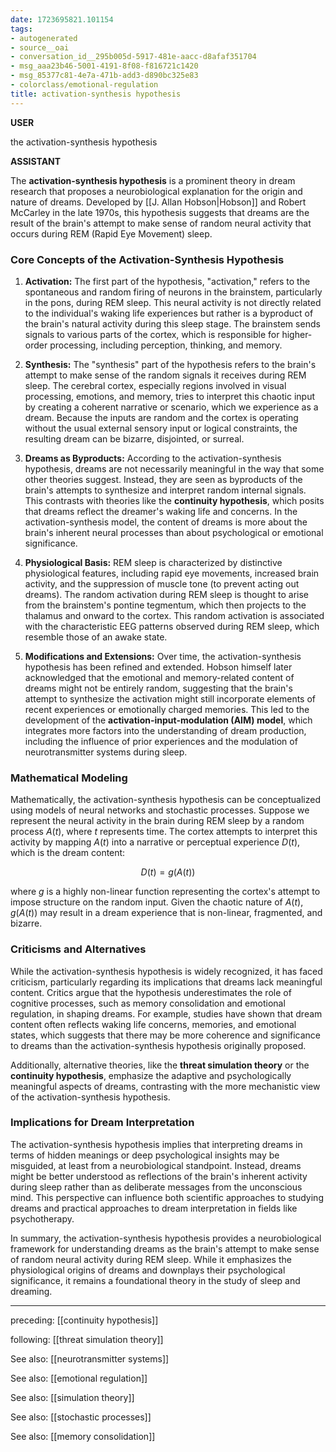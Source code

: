 ```yaml
---
date: 1723695821.101154
tags:
- autogenerated
- source__oai
- conversation_id__295b005d-5917-481e-aacc-d8afaf351704
- msg_aaa23b46-5001-4191-8f08-f816721c1420
- msg_85377c81-4e7a-471b-add3-d890bc325e83
- colorclass/emotional-regulation
title: activation-synthesis hypothesis
---
```


**USER**

the activation-synthesis hypothesis


**ASSISTANT**

The **activation-synthesis hypothesis** is a prominent theory in dream research that proposes a neurobiological explanation for the origin and nature of dreams. Developed by [[J. Allan Hobson|Hobson]] and Robert McCarley in the late 1970s, this hypothesis suggests that dreams are the result of the brain's attempt to make sense of random neural activity that occurs during REM (Rapid Eye Movement) sleep.

### Core Concepts of the Activation-Synthesis Hypothesis

1. **Activation:**
   The first part of the hypothesis, "activation," refers to the spontaneous and random firing of neurons in the brainstem, particularly in the pons, during REM sleep. This neural activity is not directly related to the individual's waking life experiences but rather is a byproduct of the brain's natural activity during this sleep stage. The brainstem sends signals to various parts of the cortex, which is responsible for higher-order processing, including perception, thinking, and memory.

2. **Synthesis:**
   The "synthesis" part of the hypothesis refers to the brain's attempt to make sense of the random signals it receives during REM sleep. The cerebral cortex, especially regions involved in visual processing, emotions, and memory, tries to interpret this chaotic input by creating a coherent narrative or scenario, which we experience as a dream. Because the inputs are random and the cortex is operating without the usual external sensory input or logical constraints, the resulting dream can be bizarre, disjointed, or surreal.

3. **Dreams as Byproducts:**
   According to the activation-synthesis hypothesis, dreams are not necessarily meaningful in the way that some other theories suggest. Instead, they are seen as byproducts of the brain's attempts to synthesize and interpret random internal signals. This contrasts with theories like the **continuity hypothesis**, which posits that dreams reflect the dreamer's waking life and concerns. In the activation-synthesis model, the content of dreams is more about the brain's inherent neural processes than about psychological or emotional significance.

4. **Physiological Basis:**
   REM sleep is characterized by distinctive physiological features, including rapid eye movements, increased brain activity, and the suppression of muscle tone (to prevent acting out dreams). The random activation during REM sleep is thought to arise from the brainstem's pontine tegmentum, which then projects to the thalamus and onward to the cortex. This random activation is associated with the characteristic EEG patterns observed during REM sleep, which resemble those of an awake state.

5. **Modifications and Extensions:**
   Over time, the activation-synthesis hypothesis has been refined and extended. Hobson himself later acknowledged that the emotional and memory-related content of dreams might not be entirely random, suggesting that the brain's attempt to synthesize the activation might still incorporate elements of recent experiences or emotionally charged memories. This led to the development of the **activation-input-modulation (AIM) model**, which integrates more factors into the understanding of dream production, including the influence of prior experiences and the modulation of neurotransmitter systems during sleep.

### Mathematical Modeling

Mathematically, the activation-synthesis hypothesis can be conceptualized using models of neural networks and stochastic processes. Suppose we represent the neural activity in the brain during REM sleep by a random process $A(t)$, where $t$ represents time. The cortex attempts to interpret this activity by mapping $A(t)$ into a narrative or perceptual experience $D(t)$, which is the dream content:

$$
D(t) = g(A(t))
$$

where $g$ is a highly non-linear function representing the cortex's attempt to impose structure on the random input. Given the chaotic nature of $A(t)$, $g(A(t))$ may result in a dream experience that is non-linear, fragmented, and bizarre.

### Criticisms and Alternatives

While the activation-synthesis hypothesis is widely recognized, it has faced criticism, particularly regarding its implications that dreams lack meaningful content. Critics argue that the hypothesis underestimates the role of cognitive processes, such as memory consolidation and emotional regulation, in shaping dreams. For example, studies have shown that dream content often reflects waking life concerns, memories, and emotional states, which suggests that there may be more coherence and significance to dreams than the activation-synthesis hypothesis originally proposed.

Additionally, alternative theories, like the **threat simulation theory** or the **continuity hypothesis**, emphasize the adaptive and psychologically meaningful aspects of dreams, contrasting with the more mechanistic view of the activation-synthesis hypothesis.

### Implications for Dream Interpretation

The activation-synthesis hypothesis implies that interpreting dreams in terms of hidden meanings or deep psychological insights may be misguided, at least from a neurobiological standpoint. Instead, dreams might be better understood as reflections of the brain's inherent activity during sleep rather than as deliberate messages from the unconscious mind. This perspective can influence both scientific approaches to studying dreams and practical approaches to dream interpretation in fields like psychotherapy.

In summary, the activation-synthesis hypothesis provides a neurobiological framework for understanding dreams as the brain's attempt to make sense of random neural activity during REM sleep. While it emphasizes the physiological origins of dreams and downplays their psychological significance, it remains a foundational theory in the study of sleep and dreaming.


---

preceding: [[continuity hypothesis]]  


following: [[threat simulation theory]]

See also: [[neurotransmitter systems]]


See also: [[emotional regulation]]


See also: [[simulation theory]]


See also: [[stochastic processes]]


See also: [[memory consolidation]]